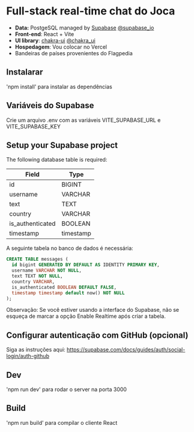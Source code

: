 # Full-stack real-time chat do Joca

- **Data:** PostgeSQL managed by [Supabase](https://supabase.io/) [@supabase_io](https://twitter.com/supabase_io) 
- **Front-end**: React + Vite
- **UI library**: [chakra-ui](https://chakra-ui.com/) [@chakra_ui](https://twitter.com/chakra_ui)
- **Hospedagem**: Vou colocar no Vercel
- Bandeiras de países provenientes do Flagpedia

## Instalarar

'npm install' para instalar as dependências

## Variáveis do Supabase

Crie um arquivo .env com as variáveis VITE_SUPABASE_URL e VITE_SUPABASE_KEY

## Setup your Supabase project

The following database table is required:

| Field            | Type      |
| ---------------- | --------- |
| id               | BIGINT    |
| username         | VARCHAR   |
| text             | TEXT      |
| country          | VARCHAR   |
| is_authenticated | BOOLEAN   |
| timestamp        | timestamp |

A seguinte tabela no banco de dados é necessária:

```sql
CREATE TABLE messages (
  id bigint GENERATED BY DEFAULT AS IDENTITY PRIMARY KEY,
  username VARCHAR NOT NULL,
  text TEXT NOT NULL,
  country VARCHAR,
  is_authenticated BOOLEAN DEFAULT FALSE,
  timestamp timestamp default now() NOT NULL
);
```

Observação: Se você estiver usando a interface do Supabase, não se esqueça de marcar a opção Enable Realtime após criar a tabela.

## Configurar autenticação com GitHub (opcional)
Siga as instruções aqui: https://supabase.com/docs/guides/auth/social-login/auth-github

## Dev

'npm run dev' para rodar o server na porta 3000

## Build

'npm run build'  para compilar o cliente React


